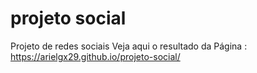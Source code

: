 # projeto social
 Projeto de redes sociais
  Veja aqui o resultado da Página : https://arielgx29.github.io/projeto-social/ 
